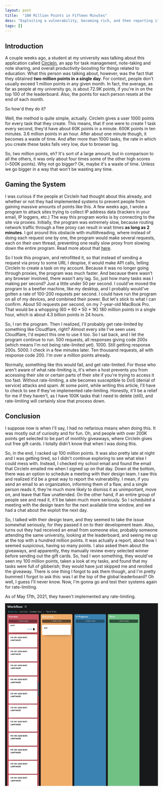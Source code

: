 ```yaml
---
layout: post
title:  "100 Million Points in Fifteen Minutes"
desc: "Exploiting a vulnerability, becoming rich, and then reporting it. I was responsible, for the most part."
tags: []
---
```



## Introduction
A couple weeks ago, a student at my university was talking about this application called <a target="_blank" href="https://circleinapp.com">CircleIn</a>, an app for task management, note-taking and note sharing, and overall productivity-boosting for things related to education. What this person was talking about, however, was the fact that they obtained **two million points in a single day**. For context, people don't usually exceed 1 million points in any given month. In fact, the average, as far as people at my university go, is about 72.9K points, if you're in on the top 100 of the leaderboard. Also, the points for each person resets at the end of each month.

So how'd they do it? 

Well, the method is quite simple, actually. CircleIn gives a user 1000 points for every task that they create. This means, that if one were to create 1 task every second, they'd have about 60K points in a minute. 600K points in ten minutes. 3.6 million points in an hour. After about one minute though, it becomes a waste of time. And after more than 1000 tasks, the rate in which you create these tasks falls very low, due to browser lag. 

So, two million points, eh? It's sort of a large amount, but in comparison to all the others, it was only about four times some of the other high scores (~500K points). Why not go bigger? Ok, maybe it's a waste of time. Unless we go bigger in a way that won't be wasting any time.

## Gaming the System

I was curious if the people at CircleIn had thought about this already, and whether or not they had implemented systems to prevent people from gaining massive amounts of points like this. A few weeks ago, I wrote a program to attack sites trying to collect IP address data (trackers in your email, IP loggers, etc.) The way this program works is by connecting to the site via proxies. Initially, the program was extremely slow, because routing network traffic through a free proxy can result in wait times **as long as 2 minutes**. I got around this obstacle with multithreading, where instead of doing each request one by one, the program would make several requests, each on their own thread, preventing one really slow proxy from slowing down the entire program. Read more about that <a href="/2021/04/01/multithreadedproxies" target="_blank">here</a>.

So I took this program, and retrofitted it, so that instead of sending a request via proxy to some URL I despise, it would make API calls, telling CircleIn to create a task on my account. Because it was no longer going through proxies, the program was much faster. And because there wasn't any browser involved, there wasn't any lag. So, just how many tasks was I making per second? Just a little under 50 per second. I could've moved the program to a beefier machine, like my desktop, and I probably would've gotten a rate of 100-200 requests per second. I could have run the program on all of my devices, and combined their power. But let's stick to what I can confirm. About 50 requests per second, on my 7-year-old MacBook Pro. That would be a whopping (60 * 60 * 50 * 1K) 180 million points in a single hour, which is about 4.3 billion points in 24 hours.

So, I ran the program. Then I realized, I'll probably get rate-limited by something like Cloudflare, right? Almost every site I've seen uses Cloudflare, I'd expect this one to use it too. So I sat back, and I let the program continue to run. 500 requests, all responses giving code 200s (which means I'm not being rate-limited yet). 1000. Still getting response 200s. 5000. I check in a few minutes later. Ten thousand requests, all with response code 200. I'm over a million points already. 

Normally, something like this would fail, and get rate-limited. For those who aren't aware of what rate-limiting is, it's when a host prevents you from accessing their site or certain parts of their site if you're trying to access it too fast. Without rate-limiting, a site becomes susceptible to DoS (denial of service) attacks and spam. At some point, while writing this article, I'll have to check to see if they've implemented rate-limiting. Honestly, it'll be a relief for me if they haven't, as I have 100K tasks that I need to delete (still), and rate-limiting will certainly slow that process down. 

## Conclusion

I suppose now is when I'll say, I had no nefarious means when doing this. It was mostly out of curiosity and for fun. Oh, and people with over 200K points get selected to be part of monthly giveaways, where CircleIn gives out free gift cards. I <span title="i did, actually.">totally didn't know that when I was doing this.</span>

So, in the end, I racked up 100 million points. It was also pretty late at night and I was getting tired, so I didn't continue exploring to see what else I could mess with. Instead, I checked my school email and found the email that CircleIn emailed me when I signed up on that day. Down at the bottom, there was an option to schedule a meeting with their design team. I saw this and realized it'd be a great way to report the vulnerability. I mean, if you send an email to an organization, informing them of a flaw, and a single person reads it, they're much more likely to dismiss it as unimportant, move on, and leave that flaw unattended. On the other hand, if an entire group of people see and read it, it'll be taken much more seriously. So I scheduled a meeting with the design team for the next available time window, and we had a chat about the exploit the next day.

So, I talked with their design team, and they seemed to take the issue somewhat seriously, for they passed it on to their development team. Also, turns out they had received an email from someone else, probably someone attending the same university, looking at the leaderboard, and seeing me up at the top with a hundred million points. It was actually a report, about how I seemed suspicious, having so many points. I also asked them about the giveaways, and apparently, they manually review every selected winner before sending out the gift cards. So, had I won something, they would've seen my 100 million points, taken a look at my tasks, and found that my tasks were full of gibberish; they would have just skipped me and rerolled the giveaway. 
There is one thing I forgot to ask them though, and I'm pretty bummed I forgot to ask this: was I at the top of the global leaderboard? Oh well, I guess I'll never know. Now, I'm gonna go and test their systems again for rate-limiting.

As of May 17th, 2021, they haven't implemented any rate-limiting. 

<img class='large-img zoomable' src='/assets/images/blog/addratelimiting.png'>